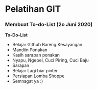 # Pelatihan GIT 

### Membuat To-do-List (2o Juni 2020)


**To-Do-List**

<ul>
<li>Belajar Github Bareng Kesayangan</li>
<li>Mandiin Ponakan</li>
<li>Kasih sarapan ponakan</li>
<li>Nyapu, Ngepel, Cuci Piring, Cuci Baju</li>
<li>Sarapan</li>
<li>Belajar Lagi biar pinter</li>
<li>Persiapan Lomba Shoppe</li>
<li>Semnagat ya :)</li>
</ul>
